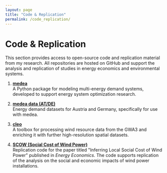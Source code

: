 ```yaml
---
layout: page
title: "Code & Replication"
permalink: /code_replication/
---
```


# Code & Replication

This section provides access to open-source code and replication material from my research. All repositories are hosted on GitHub and support the analysis and replication of studies in energy economics and environmental systems.

1. **[medea](https://github.com/inwe-boku/medea)**  
   A Python package for modeling multi-energy demand systems, developed to support energy system optimization research.

2. **[medea data (AT/DE)](https://github.com/inwe-boku/medea_data_atde)**  
   Energy demand datasets for Austria and Germany, specifically for use with medea.

3. **[cleo](https://github.com/sebwehrle/cleo)**  
   A toolbox for processing wind resource data from the GWA3 and enriching it with further high-resolution spatial datasets.

4. **[SCOW (Social Cost of Wind Power)](https://github.com/inwe-boku/scow)**  
   Replication code for the paper titled "Inferring Local Social Cost of Wind Power" published in *Energy Economics*. The code supports replication of the analysis on the social and economic impacts of wind power installations.
